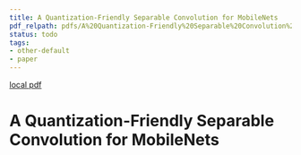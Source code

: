 ```yaml
---
title: A Quantization-Friendly Separable Convolution for MobileNets
pdf_relpath: pdfs/A%20Quantization-Friendly%20Separable%20Convolution%20for%20MobileNets.pdf
status: todo
tags:
- other-default
- paper
---
```


[local pdf](../../../pdfs/A%20Quantization-Friendly%20Separable%20Convolution%20for%20MobileNets.pdf)

# A Quantization-Friendly Separable Convolution for MobileNets
